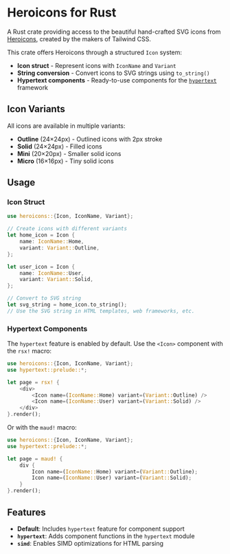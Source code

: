 # Heroicons for Rust

A Rust crate providing access to the beautiful hand-crafted SVG icons from
[Heroicons](https://heroicons.com), created by the makers of Tailwind CSS.

This crate offers Heroicons through a structured `Icon` system:
- **Icon struct** - Represent icons with `IconName` and `Variant`
- **String conversion** - Convert icons to SVG strings using `to_string()`
- **Hypertext components** - Ready-to-use components for the [`hypertext`](https://crates.io/crates/hypertext) framework

## Icon Variants

All icons are available in multiple variants:
- **Outline** (24×24px) - Outlined icons with 2px stroke
- **Solid** (24×24px) - Filled icons
- **Mini** (20×20px) - Smaller solid icons
- **Micro** (16×16px) - Tiny solid icons

## Usage

### Icon Struct

```rust
use heroicons::{Icon, IconName, Variant};

// Create icons with different variants
let home_icon = Icon {
    name: IconName::Home,
    variant: Variant::Outline,
};

let user_icon = Icon {
    name: IconName::User,
    variant: Variant::Solid,
};

// Convert to SVG string
let svg_string = home_icon.to_string();
// Use the SVG string in HTML templates, web frameworks, etc.
```

### Hypertext Components

The `hypertext` feature is enabled by default. Use the `<Icon>` component with the `rsx!` macro:

```rust
use heroicons::{Icon, IconName, Variant};
use hypertext::prelude::*;

let page = rsx! {
    <div>
        <Icon name=(IconName::Home) variant=(Variant::Outline) />
        <Icon name=(IconName::User) variant=(Variant::Solid) />
    </div>
}.render();
```

Or with the `maud!` macro:

```rust
use heroicons::{Icon, IconName, Variant};
use hypertext::prelude::*;

let page = maud! {
    div {
        Icon name=(IconName::Home) variant=(Variant::Outline);
        Icon name=(IconName::User) variant=(Variant::Solid);
    }
}.render();
```

## Features

- **Default**: Includes `hypertext` feature for component support
- **`hypertext`**: Adds component functions in the `hypertext` module  
- **`simd`**: Enables SIMD optimizations for HTML parsing
